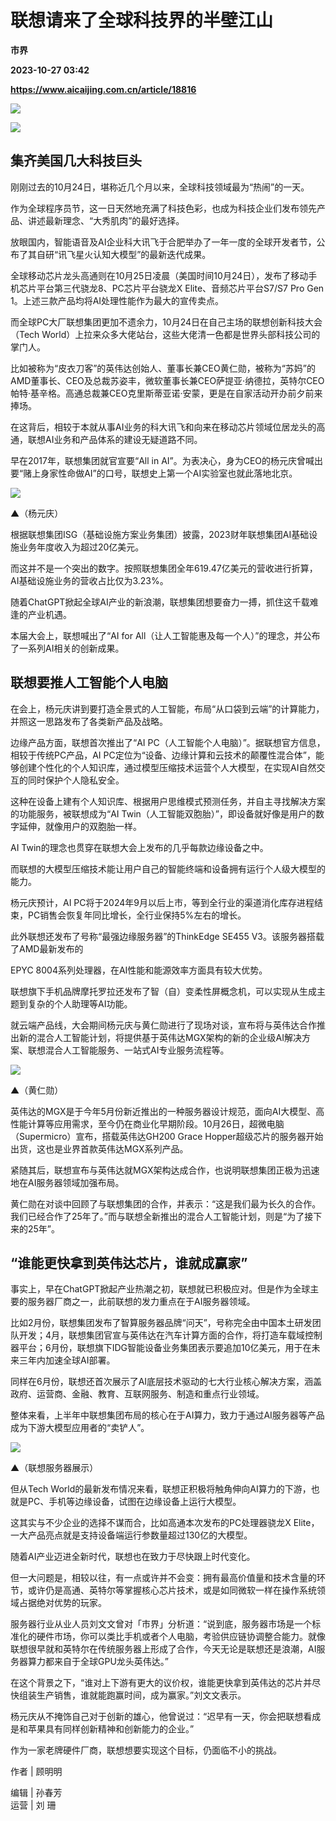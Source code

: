 # 联想请来了全球科技界的半壁江山
**市界**

**2023-10-27 03:42**

**https://www.aicaijing.com.cn/article/18816**

![](https://cdn.aicaijing.com.cn/img/8fce17d0-7478-11ee-afbc-d162baea5064/jpeg)

![](https://p3-sign.toutiaoimg.com/tos-cn-i-axegupay5k/e00a69860ec14f5cba15d3a81e7850a4~noop.image?_iz=58558&from=article.pc_detail&x-expires=1698981882&x-signature=mUB7Y91nRkrM%2B2pu9DvOzSAjgRo%3D)

**集齐美国几大科技巨头**
--------------

刚刚过去的10月24日，堪称近几个月以来，全球科技领域最为“热闹”的一天。

作为全球程序员节，这一日天然地充满了科技色彩，也成为科技企业们发布领先产品、讲述最新理念、“大秀肌肉”的最好选择。

放眼国内，智能语音及AI企业科大讯飞于合肥举办了一年一度的全球开发者节，公布了其自研“讯飞星火认知大模型”的最新迭代成果。

全球移动芯片龙头高通则在10月25日凌晨（美国时间10月24日），发布了移动手机芯片平台第三代骁龙8、PC芯片平台骁龙X Elite、音频芯片平台S7/S7 Pro Gen 1。上述三款产品均将AI处理性能作为最大的宣传卖点。

而全球PC大厂联想集团更加不遗余力，10月24日在自己主场的联想创新科技大会（Tech World）上拉来众多大佬站台，这些大佬清一色都是世界头部科技公司的掌门人。

比如被称为“皮衣刀客”的英伟达创始人、董事长兼CEO黄仁勋，被称为“苏妈”的AMD董事长、CEO及总裁苏姿丰，微软董事长兼CEO萨提亚·纳德拉，英特尔CEO帕特·基辛格。高通总裁兼CEO克里斯蒂亚诺·安蒙，更是在自家活动开办前夕前来捧场。

在这背后，相较于本就从事AI业务的科大讯飞和向来在移动芯片领域位居龙头的高通，联想AI业务和产品体系的建设无疑道路不同。

早在2017年，联想集团就官宣要“All in AI”。为表决心，身为CEO的杨元庆曾喊出要“赌上身家性命做AI”的口号，联想史上第一个AI实验室也就此落地北京。

![](https://p3-sign.toutiaoimg.com/tos-cn-i-6w9my0ksvp/c52a02766220486cb55e8f1606874f29~noop.image?_iz=58558&from=article.pc_detail&x-expires=1698981882&x-signature=RAUC2u2XcLd2YaGXzVISu8s8xa4%3D)

▲（杨元庆）

根据联想集团ISG（基础设施方案业务集团）披露，2023财年联想集团AI基础设施业务年度收入为超过20亿美元。

而这并不是一个突出的数字。按照联想集团全年619.47亿美元的营收进行折算，AI基础设施业务的营收占比仅为3.23%。

随着ChatGPT掀起全球AI产业的新浪潮，联想集团想要奋力一搏，抓住这千载难逢的产业机遇。

本届大会上，联想喊出了“AI for All（让人工智能惠及每一个人）”的理念，并公布了一系列AI相关的创新成果。

**联想要推人工智能个人电脑**
----------------

在会上，杨元庆讲到要打造全景式的人工智能，布局“从口袋到云端”的计算能力，并照这一思路发布了各类新产品及战略。

边缘产品方面，联想首次推出了“AI PC（人工智能个人电脑）”。据联想官方信息，相较于传统PC产品，AI PC定位为“设备、边缘计算和云技术的颠覆性混合体”，能够创建个性化的个人知识库，通过模型压缩技术运营个人大模型，在实现AI自然交互的同时保护个人隐私安全。

这种在设备上建有个人知识库、根据用户思维模式预测任务，并自主寻找解决方案的功能服务，被联想成为“AI Twin（人工智能双胞胎）”，即设备就好像是用户的数字延伸，就像用户的双胞胎一样。

AI Twin的理念也贯穿在联想大会上发布的几乎每款边缘设备之中。

而联想的大模型压缩技术能让用户自己的智能终端和设备拥有运行个人级大模型的能力。

杨元庆预计，AI PC将于2024年9月以后上市，等到全行业的渠道消化库存进程结束，PC销售会恢复年同比增长，全行业保持5%左右的增长。

此外联想还发布了号称“最强边缘服务器”的ThinkEdge SE455 V3。该服务器搭载了AMD最新发布的

EPYC 8004系列处理器，在AI性能和能源效率方面具有较大优势。

联想旗下手机品牌摩托罗拉还发布了智（自）变柔性屏概念机，可以实现从生成主题到复杂的个人助理等AI功能。

就云端产品线，大会期间杨元庆与黄仁勋进行了现场对谈，宣布将与英伟达合作推出新的混合人工智能计划，将提供基于英伟达MGX架构的新的企业级AI解决方案、联想混合人工智能服务、一站式AI专业服务流程等。

![](https://p3-sign.toutiaoimg.com/tos-cn-i-6w9my0ksvp/bef73badb6de45248be231eb2c92a184~noop.image?_iz=58558&from=article.pc_detail&x-expires=1698981882&x-signature=veV1VhYmcctBRMckCcSUil9gK%2Fc%3D)

▲（黄仁勋）

英伟达的MGX是于今年5月份新近推出的一种服务器设计规范，面向AI大模型、高性能计算等应用需求，至今仍在商业化早期阶段。10月26日，超微电脑（Supermicro）宣布，搭载英伟达GH200 Grace Hopper超级芯片的服务器开始出货，这也是业界首款英伟达MGX系列产品。

紧随其后，联想宣布与英伟达就MGX架构达成合作，也说明联想集团正极为迅速地在AI服务器领域加强布局。

黄仁勋在对谈中回顾了与联想集团的合作，并表示：“这是我们最为长久的合作。我们已经合作了25年了。”而与联想全新推出的混合人工智能计划，则是“为了接下来的25年”。

**“谁能更快拿到英伟达芯片，谁就成赢家”**
-----------------------

事实上，早在ChatGPT掀起产业热潮之初，联想就已积极应对。但是作为全球主要的服务器厂商之一，此前联想的发力重点在于AI服务器领域。

比如2月份，联想集团发布了智算服务器品牌“问天”，号称完全由中国本土研发团队开发；4月，联想集团官宣与英伟达在汽车计算方面的合作，将打造车载域控制器平台；6月份，联想旗下IDG智能设备业务集团表示要追加10亿美元，用于在未来三年内加速全球AI部署。

同样在6月份，联想还首次展示了AI底层技术驱动的七大行业核心解决方案，涵盖政府、运营商、金融、教育、互联网服务、制造和重点行业领域。

整体来看，上半年中联想集团布局的核心在于AI算力，致力于通过AI服务器等产品成为下游大模型应用者的“卖铲人”。

![](https://p3-sign.toutiaoimg.com/tos-cn-i-6w9my0ksvp/a89cda3410cc49508b059f01572a7cbb~noop.image?_iz=58558&from=article.pc_detail&x-expires=1698981882&x-signature=XkUju9T54afTbm1OhM7O70nT2zk%3D)

▲（联想服务器展示）

但从Tech World的最新发布情况来看，联想正积极将触角伸向AI算力的下游，也就是PC、手机等边缘设备，试图在边缘设备上运行大模型。

这其实与不少企业的选择不谋而合，比如高通本次发布的PC处理器骁龙X Elite，一大产品亮点就是支持设备端运行参数量超过130亿的大模型。

随着AI产业迈进全新时代，联想也在致力于尽快跟上时代变化。

但一大问题是，相较以往，有一点或许并不会变：拥有最高价值量和技术含量的环节，或许仍是高通、英特尔等掌握核心芯片技术，或是如同微软一样在操作系统领域占据绝对优势的玩家。

服务器行业从业人员刘文文曾对「市界」分析道：“说到底，服务器市场是一个标准化的硬件市场，你可以类比手机或者个人电脑，考验供应链协调整合能力。就像联想很早就和英特尔在传统服务器上形成了合作，今天无论是联想还是浪潮，AI服务器算力都来自于全球GPU龙头英伟达。”

在这个背景之下，“谁对上下游有更大的议价权，谁能更快拿到英伟达的芯片并尽快组装生产销售，谁就能跑赢时间，成为赢家。”刘文文表示。

杨元庆从不掩饰自己对于创新的雄心，他曾说过：“迟早有一天，你会把联想看成是和苹果具有同样创新精神和创新能力的企业。”

作为一家老牌硬件厂商，联想想要实现这个目标，仍面临不小的挑战。

作者 | 顾明明

编辑 | 孙春芳  
运营 | 刘 珊
